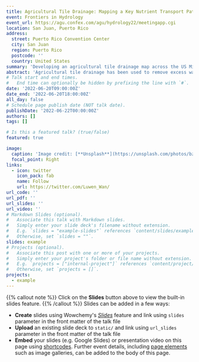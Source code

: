 ```yaml
---
title: Agricultural Tile Drainage: Mapping a Key Nutrient Transport Pathway
event: Frontiers in Hydrology
event_url: https://agu.confex.com/agu/hydrology22/meetingapp.cgi
location: San Juan, Puerto Rico
address:
  street: Puerto Rico Convention Center
  city: San Juan
  region: Puerto Rico
  postcode: ''
  country: United States
summary: 'Developing an agricultural tile drainage map across the US Midwest at 30 meter resolution using optical and radar satellite imagery along with soil- and climate-related variables within the Google Earth Engine (GEE) cloud-computing platform.'
abstract: 'Agricultural tile drainage has been used to remove excess water and facilitate agricultural crop production. However, nutrient delivery with drainage water from agricultural fields contributes to downstream algal blooms and hypoxic zones. Here, we simulate the nutrient loading, sources, and pathways across the US Great Lakes basin using the Spatially Explicit Nutrient Source Estimate and Flux (SENSEflux) model. An estimated tile drainage layer with GIS-based mapping has been used as one of the SENSEflux inputs. The results from SENSEflux have shown that tile fields are a major pathway of total nitrogen (TN) and total phosphorus (TP) transport, transporting 39% of TN and 29% of TP to the Great Lakes. The contribution is even higher during snowmelt season, and in some regions with a high density of tile drains, such as the Lake Erie basin. We also concluded that the lack of fine-resolution, spatially-explicit tile drainage maps make it challenging to model these agricultural landscapes. Thus, we have been developing an agricultural tile drainage map across the US Midwest at 30-m resolution using optical and radar satellite imagery along with soil- and climate-related variables within the Google Earth Engine (GEE) cloud-computing platform. A new regional training dataset includes point data that are manually identified from multi-resolution aerial imagery and compiled from other literature and agency sources that have been assembled to train a random forest classification. Aridity, subsurface soil moisture, normalized difference water index, and VV(vertical transmit, vertical receive) polarization from Sentinel-1 Synthetic Aperture Radar have shown the higher importance in the classification and improved the over accuracy (~90%). This provides insights into decision-making around tile drainage installation. We also compare the outputs to other currently available products to quantify the improvement in classification accuracy. The tile drainage maps are valuable inputs for characterizing the coupling of hydrologic and chemical/biogeochemical process modeling, informing sustainable water management practices, and providing environmental managers with needed information to reduce nutrient loads.'
# Talk start and end times.
#   End time can optionally be hidden by prefixing the line with `#`.
date: '2022-06-20T09:00:00Z'
date_end: '2022-06-20T18:00:00Z'
all_day: false
# Schedule page publish date (NOT talk date).
publishDate: '2022-06-22T00:00:00Z'
authors: []
tags: []

# Is this a featured talk? (true/false)
featured: true

image:
  caption: 'Image credit: [**Unsplash**](https://unsplash.com/photos/bzdhc5b3Bxs)'
  focal_point: Right
links:
  - icon: twitter
    icon_pack: fab
    name: Follow
    url: https://twitter.com/Luwen_Wan/
url_code: ''
url_pdf: ''
url_slides: ''
url_video: ''
# Markdown Slides (optional).
#   Associate this talk with Markdown slides.
#   Simply enter your slide deck's filename without extension.
#   E.g. `slides = "example-slides"` references `content/slides/example-slides.md`.
#   Otherwise, set `slides = ""`.
slides: example
# Projects (optional).
#   Associate this post with one or more of your projects.
#   Simply enter your project's folder or file name without extension.
#   E.g. `projects = ["internal-project"]` references `content/project/deep-learning/index.md`.
#   Otherwise, set `projects = []`.
projects:
  - example
---
```

{{% callout note %}}
Click on the **Slides** button above to view the built-in slides feature.
{{% /callout %}}
Slides can be added in a few ways:
- **Create** slides using Wowchemy's [_Slides_](https://wowchemy.com/docs/managing-content/#create-slides) feature and link using `slides` parameter in the front matter of the talk file
- **Upload** an existing slide deck to `static/` and link using `url_slides` parameter in the front matter of the talk file
- **Embed** your slides (e.g. Google Slides) or presentation video on this page using [shortcodes](https://wowchemy.com/docs/writing-markdown-latex/).
Further event details, including [page elements](https://wowchemy.com/docs/writing-markdown-latex/) such as image galleries, can be added to the body of this page.
